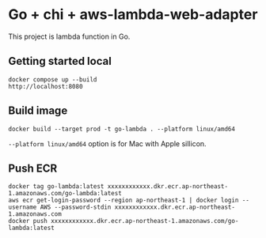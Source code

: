 # Go + chi + aws-lambda-web-adapter
This project is lambda function in Go.

## Getting started local
```
docker compose up --build
http://localhost:8080
```

## Build image
```
docker build --target prod -t go-lambda . --platform linux/amd64
```

`--platform linux/amd64` option is for Mac with Apple sillicon.

## Push ECR
```
docker tag go-lambda:latest xxxxxxxxxxxx.dkr.ecr.ap-northeast-1.amazonaws.com/go-lambda:latest
aws ecr get-login-password --region ap-northeast-1 | docker login --username AWS --password-stdin xxxxxxxxxxxx.dkr.ecr.ap-northeast-1.amazonaws.com
docker push xxxxxxxxxxxx.dkr.ecr.ap-northeast-1.amazonaws.com/go-lambda:latest
```